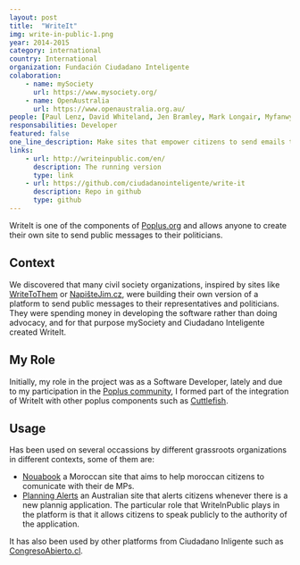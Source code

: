 ```yaml
---
layout: post
title:  "WriteIt"
img: write-in-public-1.png
year: 2014-2015
category: international
country: International
organization: Fundación Ciudadano Inteligente
colaboration: 
    - name: mySociety
      url: https://www.mysociety.org/
    - name: OpenAustralia
      url: https://www.openaustralia.org.au/
people: [Paul Lenz, David Whiteland, Jen Bramley, Mark Longair, Myfanwy Nixon, Chris Mytton, Tony Bowden]
responsabilities: Developer
featured: false
one_line_description: Make sites that empower citizens to send emails to representatives and politicians.
links: 
    - url: http://writeinpublic.com/en/
      description: The running version
      type: link
    - url: https://github.com/ciudadanointeligente/write-it
      description: Repo in github
      type: github
---
```

WriteIt is one of the components of [Poplus.org](/poplus/) and allows anyone to create their own site to send public messages to their politicians.

Context
-------
We discovered that many civil society organizations, inspired by sites like [WriteToThem](https://www.writetothem.com/) or [NapišteJim.cz](http://napistejim.cz/), were building their own version of a platform to send public messages to their representatives and politicians. They were spending money in developing the software rather than doing advocacy, and for that purpose mySociety and Ciudadano Inteligente created WriteIt.

My Role
-------
Initially, my role in the project was as a Software Developer, lately and due to my participation in the [Poplus community](/poplus/), I formed part of the integration of WriteIt with other poplus components such as [Cuttlefish](https://cuttlefish.io/).

Usage
-----
Has been used on several occassions by different grassroots organizations in different contexts, some of them are:

* [Nouabook](http://nouabook.ma/fr/) a Moroccan site that aims to help moroccan citizens to comunicate with their de MPs.
* [Planning Alerts](https://www.planningalerts.org.au/) an Australian site that alerts citizens whenever there is a new plannig application. The particular role that WriteInPublic plays in the platform is that it allows citizens to speak publicly to the authority of the application.

It has also been used by other platforms from Ciudadano Inligente such as [CongresoAbierto.cl](http://congresoabierto.cl/).